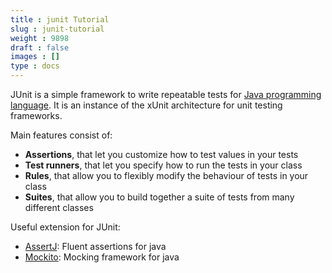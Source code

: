 ```yaml
---
title : junit Tutorial
slug : junit-tutorial
weight : 9898
draft : false
images : []
type : docs
---
```


JUnit is a simple framework to write repeatable tests for [Java programming language](https://www.wikiod.com/java/getting-started-with-java-language). It is an instance of the xUnit architecture for unit testing frameworks.

Main features consist of:
 - **Assertions**, that let you customize how to test values in your tests
 - **Test runners**, that let you specify how to run the tests in your class
 - **Rules**, that allow you to flexibly modify the behaviour of tests in your class
 - **Suites**, that allow you to build together a suite of tests from many different classes

Useful extension for JUnit:
 - [AssertJ](http://joel-costigliola.github.io/assertj/index.html): Fluent assertions for java 
 - [Mockito](https://www.wikiod.com/mockito): Mocking framework for java


